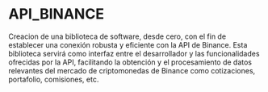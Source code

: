 # API_BINANCE
Creacion de una biblioteca de software, desde cero, con el fin de establecer una conexión robusta y eficiente con la API de Binance. Esta biblioteca servirá como interfaz entre el desarrollador y las funcionalidades ofrecidas por la API, facilitando la obtención y el procesamiento de datos relevantes del mercado de criptomonedas de Binance como cotizaciones, portafolio, comisiones, etc. 
